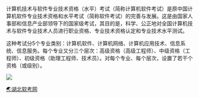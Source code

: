 计算机技术与软件专业技术资格（水平）考试（简称计算机软件考试）是原中国计算机软件专业技术资格和水平考试（简称软件考试）的完善与发展。这是由国家人事部和信息产业部领导下的国家级考试，其目的是，科学、公正地对全国计算机技术与软件专业技术人员进行职业资格、专业技术资格认定和专业技术水平测试。

这种考试分5个专业类别：计算机软件、计算机网络、计算机应用技术、信息系统、信息服务。每个专业又分三个层次：高级资格（高级工程师）、中级资格（工程师）、初级资格（助理工程师、技术员）。对每个专业、每个层次，设置了若干个资格（或级别）。

<img src="https://cdn.jsdelivr.net/gh/webyang-male/yangimgs/rk.png"/>

[🌏湖北软考网](http://apply.hbsoft.net/)

